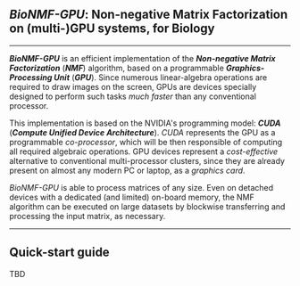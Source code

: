 <!--
 ************************************************************************
 *
 * BioNMF-GPU 2.0 -- Non-negative Matrix Factorization on (multi-)GPU systems.
 *
 * Copyright (C) 2011-2014:
 *
 *		Edgardo Mejia-Roa(*), Carlos Garcia(*), Jose Ignacio Gomez(*),
 *		Manuel Prieto(*), Francisco Tirado(*) and Alberto Pascual-Montano(**).
 *
 *		(*)  ArTeCS Group, Complutense University of Madrid (UCM), Spain.
 *		(**) Functional Bioinformatics Group, Biocomputing Unit,
 *		     National Center for Biotechnology-CSIC, Madrid, Spain.
 *
 *		E-mail for E. Mejia-Roa: <edgardomejia@fis.ucm.es>
 *		E-mail for A. Pascual-Montano: <pascual@cnb.csic.es>
 *
 *
 * This file is part of bioNMF-GPU.
 *
 * BioNMF-GPU is free software: you can redistribute it and/or modify
 * it under the terms of the GNU General Public License as published by
 * the Free Software Foundation, either version 3 of the License, or
 * (at your option) any later version.
 *
 * BioNMF-GPU is distributed in the hope that it will be useful,
 * but WITHOUT ANY WARRANTY; without even the implied warranty of
 * MERCHANTABILITY or FITNESS FOR A PARTICULAR PURPOSE. See the
 * GNU General Public License for more details.
 *
 * You should have received a copy of the GNU General Public License
 * along with BioNMF-GPU. If not, see <http://www.gnu.org/licenses/>.
 *
 ************************************************************************
-->

<!-- ==================================================== -->
<!DOCTYPE html PUBLIC "-//W3C//DTD XHTML 1.1//EN" "http://www.w3.org/TR/xhtml11/DTD/xhtml11.dtd">
 <html lang="en" xml:lang="en" xmlns="http://www.w3.org/1999/xhtml">
 <head>
   <meta name="application-name" content="BioNMF-GPU"/>
   <meta name="author" content="Edgardo Mejia-Roa (edgardomejia@fis.ucm.es), Carlos Garcia, Jose Ignacio Gomez, Manuel Prieto, Francisco Tirado, and Alberto Pascual-Montano (pascual@cnb.csic.es)."/>
   <meta name="description" content="Non-negative Matrix Factorization (NMF) on (multi-)GPU systems, for Biology."/>
   <meta name="keywords" content="bioNMF, NMF, Matrix factorization, GPU, multi-GPU, GPGPU, NVIDIA, CUDA, CUBLAS, Bioinformatics"/>
   <meta name="language" content="en"/>
   <meta name="copyright" content="(C) 2011-2014 Edgardo Mejia-Roa (edgardomejia@fis.ucm.es). ArTeCS Group, Complutense University of Madrid (UCM), Spain."/>
   <meta http-equiv="content-Type" content="text/html; charset=UTF-8"/>
   <meta http-equiv="last-modified" content="2014/04/30" scheme="YYYY/MM/DD"/>
   <link rel="stylesheet" type="text/css" href="styles.css"/>
   <title>BioNMF-GPU: Non-negative Matrix Factorization on (multi-)GPU systems</title>
 </head>
 <body>

<!-- ==================================================== -->

## *BioNMF-GPU*: Non-negative Matrix Factorization on (multi-)GPU systems, for Biology

*****************************

***BioNMF-GPU*** is an efficient implementation of the ***Non-negative Matrix Factorization*** (***NMF***) algorithm, based on a programmable ***Graphics-Processing Unit*** (***GPU***). Since numerous linear-algebra operations are required to draw images on the screen, GPUs are devices specially designed to perform such tasks *much faster* than any conventional processor.

This implementation is based on the NVIDIA's programming model: ***CUDA*** (***Compute Unified Device Architecture***). *CUDA* represents the GPU as a programmable *co-processor*, which will be then responsible of computing all required algebraic operations. GPU devices represent a *cost-effective* alternative to conventional multi-processor clusters, since they are already present on almost any modern PC or laptop, as a *graphics card*.

*BioNMF-GPU* is able to process matrices of any size. Even on detached devices with a dedicated (and limited) on-board memory, the NMF algorithm can be executed on large datasets by blockwise transferring and processing the input matrix, as necessary.

<!--Finally, this software can make use of multiple GPU devices through ***MPI*** (***Message-Passing Interface***).-->


*****************************

## Quick-start guide

<!-- ALERT: TODO: Quick start guide  -->
TBD

<!-- ==================================================== -->
 </body>
 </html>

<!--
// kate: backspace-indents off; folding-markers on; indent-mode normal; indent-width 3; keep-extra-spaces off; newline-at-eof on; remove-trailing-space off; replace-trailing-space-save off; replace-tabs off; replace-tabs-save off; remove-trailing-spaces none; tab-indents on; tab-width 4;
-->
